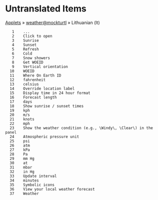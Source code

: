 # Untranslated Items
[Applets](../../../README.md) &#187; [weather@mockturtl](../README.md) &#187; Lithuanian (lt)

       1	...
       2	Click to open
       3	Sunrise
       4	Sunset
       5	Refresh
       6	Cold
       7	Snow showers
       8	Get WOEID
       9	Vertical orientation
      10	WOEID
      11	Where On Earth ID
      12	fahrenheit
      13	celsius
      14	Override location label
      15	Display time in 24 hour format
      16	Forecast length
      17	days
      18	Show sunrise / sunset times
      19	kph
      20	m/s
      21	knots
      22	mph
      23	Show the weather condition (e.g., \Windy\, \Clear\) in the panel
      24	Atmospheric pressure unit
      25	psi
      26	atm
      27	kPa
      28	Pa
      29	mm Hg
      30	at
      31	mbar
      32	in Hg
      33	Update interval
      34	minutes
      35	Symbolic icons
      36	View your local weather forecast
      37	Weather
